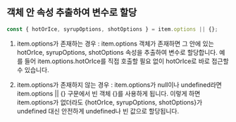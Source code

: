 ## 객체 안 속성 추출하여 변수로 할당

```javaScript
const { hotOrIce, syrupOptions, shotOptions } = item.options || {};
```

1. item.options가 존재하는 경우 : item.options 객체가 존재하면 그 안에 있는 hotOrIce, syrupOptions, shotOptions 속성을 추출하여 변수로 할당합니다. 예를 들어 item.options.hotOrIce를 직접 호출할 필요 없이 hotOrIce로 바로 접근할 수 있습니다.

2. item.options가 존재하지 않는 경우 : item.options가 null이나 undefined라면 item.options || {} 구문에서 빈 객체 {}를 사용하게 됩니다. 이렇게 하면 item.options가 없더라도 {hotOrIce, syrupOptions, shotOptions}가 undefined 대신 안전하게 undefined나 빈 값으로 할당됩니다.
